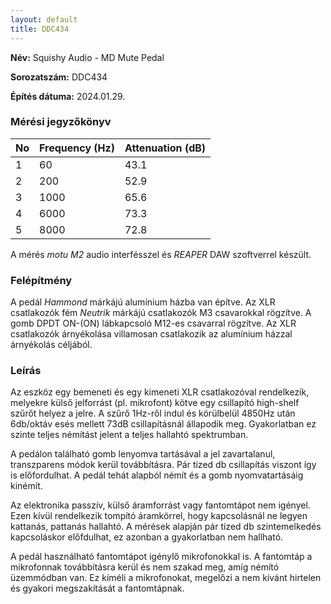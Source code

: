 ```yaml
---
layout: default
title: DDC434
---
```

**Név:** Squishy Audio - MD Mute Pedal

**Sorozatszám:** DDC434

**Építés dátuma:** 2024.01.29.

### Mérési jegyzőkönyv

| No  | Frequency (Hz) | Attenuation (dB) |
| --- | -------------- | ---------------- |
| 1   | 60             | 43.1             |
| 2   | 200            | 52.9             |
| 3   | 1000           | 65.6             |
| 4   | 6000           | 73.3             |
| 5   | 8000           | 72.8             |

A mérés *motu M2* audio interfésszel és *REAPER* DAW szoftverrel készült.

### Felépítmény
A pedál *Hammond* márkájú alumínium házba van építve. Az XLR csatlakozók fém *Neutrik* márkájú csatlakozók M3 csavarokkal rögzítve. A gomb DPDT ON-(ON) lábkapcsoló M12-es csavarral rögzítve. Az XLR csatlakozók árnyékolása villamosan csatlakozik az alumínium házzal árnyékolás céljából.

### Leírás
Az eszköz egy bemeneti és egy kimeneti XLR csatlakozóval rendelkezik, melyekre külső jelforrást (pl. mikrofont) kötve egy csillapító high-shelf szűrőt helyez a jelre. A szűrő 1Hz-ről indul és körülbelül 4850Hz után 6db/oktáv esés mellett 73dB csillapításnál állapodik meg. Gyakorlatban ez szinte teljes némítást jelent a teljes hallahtó spektrumban.

A pedálon található gomb lenyomva tartásával a jel zavartalanul, transzparens módok kerül továbbításra. Pár tized db csillapítás viszont így is előfordulhat. A pedál tehát alapból némít és a gomb nyomvatartásáig kinémít.

Az elektronika passzív, külső áramforrást vagy fantomtápot nem igényel. Ezen kívül rendelkezik tompító áramkörrel, hogy kapcsolásnál ne legyen kattanás, pattanás hallahtó. A mérések alapján pár tized db szintemelkedés kapcsoláskor előfdulhat, ez azonban a gyakorlatban nem hallható.

A pedál használható fantomtápot igénylő mikrofonokkal is. A fantomtáp a mikrofonnak továbbításra kerül és nem szakad meg, amíg némító üzemmódban van. Ez kíméli a mikrofonokat, megelőzi a nem kívánt hirtelen és gyakori megszakítását a fantomtápnak.
